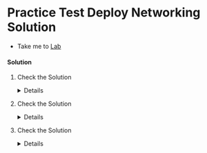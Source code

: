# Practice Test Deploy Networking Solution

  - Take me to [Lab](https://kodekloud.com/courses/certified-kubernetes-administrator-with-practice-tests/lectures/9892583)

#### Solution

  1. Check the Solution

     <details>

      ```
      Not Running
      ```
     </details>

  2. Check the Solution

     <details>

      ```
      No Network Configured
      ```
     </details>

  3. Check the Solution

     <details>

      ```
      Click [here](https://www.weave.works/docs/net/latest/kubernetes/kube-addon/)

      OR Execute below command

      kubectl apply -f "https://cloud.weave.works/k8s/net?k8s-version=$(kubectl version | base64 | tr -d '\n')"
      ```
     </details>